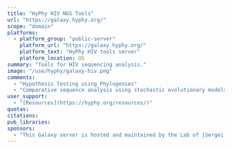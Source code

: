 ```yaml
---
title: "HyPhy HIV NGS Tools"
url: "https://galaxy.hyphy.org/"
scope: "domain"
platforms:
  - platform_group: "public-server"
    platform_url: "https://galaxy.hyphy.org/"
    platform_text: "HyPhy HIV tools server"
    platform_location: US
summary: "Tools for HIV sequencing analysis."
image: "/use/hyphy/galaxy-hiv.png"
comments:
  - "Hypothesis Testing using Phylogenies"
  - "Comparative sequence analysis using stochastic evolutionary models"
user_support:
  - "[Resources](https://hyphy.org/resources/)"
quotas:
citations:
pub_libraries:
sponsors:
  - "This Galaxy server is hosted and maintained by the Lab of [Sergei Pond](http://lab.hyphy.org/) at Temple University's [Institute for Genomic and Evolutionary Medicine (iGEM)](http://igem.temple.edu/) in collaboration with the Lab of [Anton Nekrutenko](https://nekrut.github.io/lab_site/) at the Pennsylvania State University and the Lab of [James Taylor](http://taylorlab.org/) at Johns Hopkins University. "
---
```

